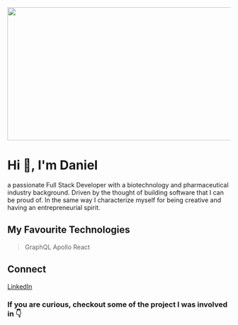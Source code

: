 
<div align="center">
  <img src="https://images.unsplash.com/photo-1536890274788-51861e124205?ixlib=rb-1.2.1&ixid=eyJhcHBfaWQiOjEyMDd9&auto=format&fit=crop&w=1950&q=80" height="300" width="800px">
</div>

# Hi 👋, I'm Daniel

a passionate Full Stack Developer with a biotechnology and pharmaceutical industry background. Driven by the thought of building software that I can be proud of.  In the same way I characterize myself for being creative and having an entrepreneurial spirit.

## My Favourite Technologies
> GraphQL
> Apollo
> React

## Connect

[LinkedIn](https://www.linkedin.com/in/daniel-hernandez-ller/)

### If you are curious, checkout some of the project I was involved in **👇**
